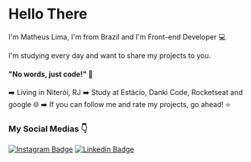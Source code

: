 # Hello There

I'm Matheus Lima, I'm from Brazil and I'm Front-end Developer 💻

I'm studying every day and want to share my projects to you.

#### "No words, just code!" 🤙

➡️ Living in Niterói, RJ
➡️ Study at Estácio, Danki Code, Rocketseat and google 🌐
➡️ If you can follow me and rate my projects, go ahead! ⭐

### My Social Medias 👇

[![Instagram Badge](https://img.shields.io/badge/-Instagram-violet?style=flat-square&logo=Instagram&logoColor=white&link=https://www.instagram.com/matheuslimaitsme/)](https://www.instagram.com/matheuslimaitsme/) [![Linkedin Badge](https://img.shields.io/badge/-LinkedIn-blue?style=flat-square&logo=Linkedin&logoColor=white&link=https://www.linkedin.com/in/matheus-lima-71ab321b6/)](https://www.linkedin.com/in/matheus-lima-71ab321b6/)
